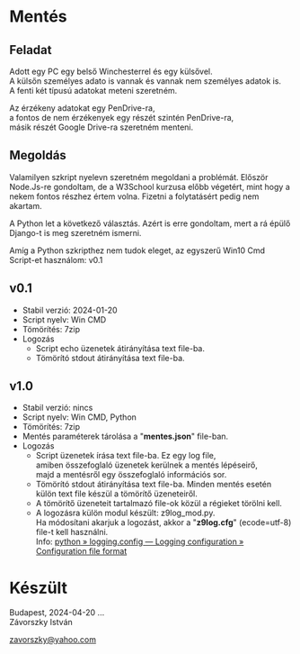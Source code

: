 # Mentés

## Feladat

Adott egy PC egy belső Winchesterrel és egy külsővel.\
A külsőn személyes adato is vannak és vannak nem személyes adatok is.\
A fenti két típusú adatokat meteni szeretném.

Az érzékeny adatokat egy PenDrive-ra,\
a fontos de nem érzékenyek egy részét szintén PenDrive-ra,\
másik részét Google Drive-ra szeretném menteni.

## Megoldás

Valamilyen szkript nyelevn szeretném megoldani a problémát. Először Node.Js-re gondoltam,
de a W3School kurzusa előbb végetért, mint hogy a nekem fontos részhez értem volna. Fizetni a folytatásért pedig nem akartam.

A Python let a következő választás. Azért is erre gondoltam, mert a rá épülő Django-t is meg szeretném ismerni.

Amíg a Python szkripthez nem tudok eleget, az egyszerű Win10 Cmd Script-et használom: v0.1

## v0.1

* Stabil verzió: 2024-01-20
* Script nyelv: Win CMD
* Tömörítés: 7zip
* Logozás 
    - Script echo üzenetek átirányítása text file-ba.
    - Tömörító stdout átirányítása text file-ba.

## v1.0

* Stabil verzió: nincs
* Script nyelv: Win CMD, Python
* Tömörítés: 7zip
* Mentés paraméterek tárolása a "**mentes.json**" file-ban.
* Logozás 
    - Script üzenetek írása text file-ba. Ez egy log file,\
    amiben összefoglaló üzenetek kerülnek a mentés lépéseirő,\
    majd a mentésről egy összefoglaló információs sor.
    - Tömörító stdout átirányítása text file-ba. Minden mentés esetén
      külön text file készül a tömörítő üzeneteiről.
    - A tömörítő üzeneteit tartalmazó file-ok közül a régieket törölni kell.
    - A logozásra külön modul készült: z9log_mod.py.\
    Ha módosítani akarjuk a logozást, akkor a "**z9log.cfg**" (ecode=utf-8) file-t kell használni.\
    Info: [python &raquo; logging.config — Logging configuration &raquo; Configuration file format](https://docs.python.org/3/library/logging.config.html)


# Készült

Budapest, 2024-04-20 ...\
Závorszky István

zavorszky@yahoo.com
